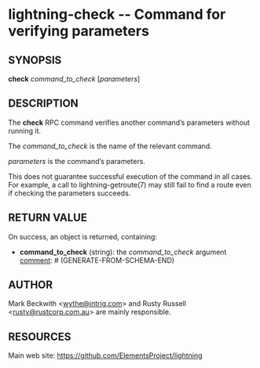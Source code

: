lightning-check -- Command for verifying parameters
==============================

SYNOPSIS
--------

**check** *command\_to\_check* \[*parameters*\]

DESCRIPTION
-----------

The **check** RPC command verifies another command’s parameters without
running it.

The *command\_to\_check* is the name of the relevant command.

*parameters* is the command’s parameters.

This does not guarantee successful execution of the command in all
cases. For example, a call to lightning-getroute(7) may still fail to
find a route even if checking the parameters succeeds.

RETURN VALUE
------------

[comment]: # (GENERATE-FROM-SCHEMA-START)
On success, an object is returned, containing:
- **command_to_check** (string): the *command_to_check* argument
[comment]: # (GENERATE-FROM-SCHEMA-END)

AUTHOR
------

Mark Beckwith <<wythe@intrig.com>> and Rusty Russell
<<rusty@rustcorp.com.au>> are mainly responsible.

RESOURCES
---------

Main web site: <https://github.com/ElementsProject/lightning>

[comment]: # ( SHA256STAMP:3dd679aceebf5dca6daabc1b28a0f95c413daa9a689bf55270b38b57f0b17957)
